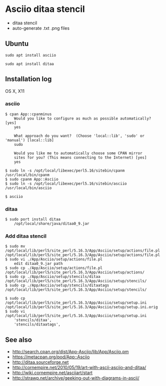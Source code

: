 # Asciio ditaa stencil

- ditaa stencil
- auto-generate .txt .png files

## Ubuntu

    sudo apt install asciio
    
    sudo apt install ditaa

## Installation log

OS X, X11

### asciio

    $ cpan App::cpanminus
        Would you like to configure as much as possible automatically? [yes]
        yes
    
        What approach do you want?  (Choose 'local::lib', 'sudo' or 'manual') [local::lib]
        sudo
    
        Would you like me to automatically choose some CPAN mirror
        sites for you? (This means connecting to the Internet) [yes]
        yes

    $ sudo ln -s /opt/local/libexec/perl5.16/sitebin/cpanm /usr/local/bin/cpanm
    $ sudo cpanm App::Asciio
    $ sudo ln -s /opt/local/libexec/perl5.16/sitebin/asciio /usr/local/bin/asciio
    
    $ asciio

### ditaa

    $ sudo port install ditaa
        /opt/local/share/java/ditaa0_9.jar

### Add ditaa stencil

    $ sudo mv /opt/local/lib/perl5/site_perl/5.16.3/App/Asciio/setup/actions/file.pl /opt/local/lib/perl5/site_perl/5.16.3/App/Asciio/setup/actions/file.pl.orig
    $ sudo vi ./App/Asciio/setup/actions/file.pl
        edit ditaa0_9.jar path
    $ sudo cp ./App/Asciio/setup/actions/file.pl /opt/local/lib/perl5/site_perl/5.16.3/App/Asciio/setup/actions/
    $ sudo cp ./App/Asciio/setup/stencils/ditaa /opt/local/lib/perl5/site_perl/5.16.3/App/Asciio/setup/stencils/
    $ sudo cp ./App/Asciio/setup/stencils/ditaatags /opt/local/lib/perl5/site_perl/5.16.3/App/Asciio/setup/stencils/
    
    $ sudo cp /opt/local/lib/perl5/site_perl/5.16.3/App/Asciio/setup/setup.ini /opt/local/lib/perl5/site_perl/5.16.3/App/Asciio/setup/setup.ini.orig
    $ sudo vi /opt/local/lib/perl5/site_perl/5.16.3/App/Asciio/setup/setup.ini
        'stencils/ditaa',
    	'stencils/ditaatags',

## See also

- http://search.cpan.org/dist/App-Asciio/lib/App/Asciio.pm
- https://metacpan.org/pod/App::Asciio
- http://ditaa.sourceforge.net
- http://cornempire.net/2010/05/19/art-with-ascii-asciio-and-ditaa/
- http://wiki.cornempire.net/asciiart/start
- http://strawp.net/archive/geeking-out-with-diagrams-in-ascii/
